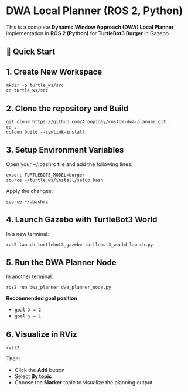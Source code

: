 # DWA Local Planner (ROS 2, Python)

This is a complete **Dynamic Window Approach (DWA) Local Planner** implementation in **ROS 2 (Python)** for **TurtleBot3 Burger** in Gazebo.

## 🚀 Quick Start

## 1. Create New Workspace

```
mkdir -p turtle_ws/src
cd turtle_ws/src
 ```

## 2. Clone the repository and Build

```
git clone https://github.com/Aroopjosy/custom-dwa-planner.git .
cd ..
colcon build --symlink-install
```

## 3. Setup Environment Variables
Open your ~/.bashrc file and add the following lines:

```
export TURTLEBOT3_MODEL=burger
source ~/turtle_ws/install/setup.bash
```
Apply the changes:

```
source ~/.bashrc
```
## 4. Launch Gazebo with TurtleBot3 World
In a new terminal:

```
ros2 launch turtlebot3_gazebo turtlebot3_world.launch.py

```
    

## 5. Run the DWA Planner Node
In another terminal:

```
ros2 run dwa_planner dwa_planner_node.py
```
 **Recommended goal position**
 * `goal X = 2`
 * `goal y = 1`


## 6. Visualize in RViz
```
rviz2
```
Then:
* Click the **Add** button
* Select **By topic**
* Choose the **Marker** topic to visualize the planning output